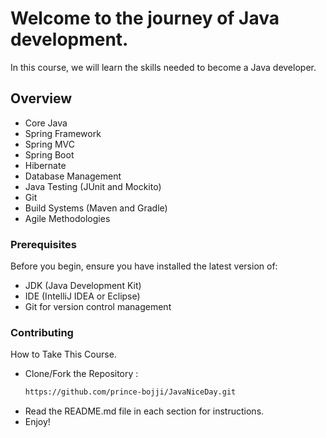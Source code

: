 
# Welcome to the journey of Java development.

In this course, we will learn the skills needed to become a Java developer.

## Overview

- Core Java
- Spring Framework
- Spring MVC
- Spring Boot
- Hibernate
- Database Management 
- Java Testing (JUnit and Mockito)
- Git
- Build Systems (Maven and Gradle)
- Agile Methodologies

### Prerequisites

Before you begin, ensure you have installed the latest version of:

- JDK (Java Development Kit)
- IDE (IntelliJ IDEA or Eclipse)
- Git for version control management

### Contributing

How to Take This Course.

- Clone/Fork the Repository : 
    ```bash
    https://github.com/prince-bojji/JavaNiceDay.git
    ```
- Read the README.md file in each section for instructions.
- Enjoy!

